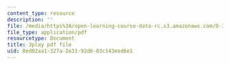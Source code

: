 ```yaml
---
content_type: resource
description: ''
file: /media/https%3A/open-learning-course-data-rc.s3.amazonaws.com/8-334-statistical-mechanics-ii-statistical-physics-of-fields-spring-2014/8ed02aa1327a2e3192d603c143eed6e1_1581262.pdf
file_type: application/pdf
resourcetype: Document
title: 3play pdf file
uid: 8ed02aa1-327a-2e31-92d6-03c143eed6e1
---
```

